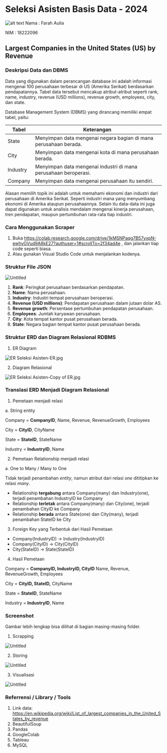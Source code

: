 # Seleksi Asisten Basis Data - 2024
![alt text](Scraping/screenshot/Sc1.png)
Nama : Farah Aulia

NIM : 18222096

## Largest Companies in the United States (US) by Revenue

### Deskripsi Data dan DBMS

Data yang digunakan dalam perancangan database ini adalah informasi mengenai 100 perusahaan terbesar di US (Amerika Serikat) berdasarkan pendapatannya. Tabel data tersebut mencakup atribut-atribut seperti rank, name, industry, revenue (USD millions), revenue growth, employees, city, dan state.

Database Management System (DBMS) yang dirancang memiliki empat tabel, yaitu:

| Tabel | Keterangan |
| --- | --- |
| State | Menyimpan data mengenai negara bagian di mana perusahaan berada.  |
| City | Menyimpan data mengenai kota di mana perusahaan berada.  |
| Industry | Menyimpan data mengenai industri di mana perusahaan beroperasi. |
| Company | Menyimpan data mengenai perusahaan itu sendiri.  |

Alasan memilih topik ini adalah untuk memahami ekonomi dan industri dari perusahaan di Amerika Serikat. Seperti industri mana yang menyumbang ekonomi di Amerika ataupun perusahaannya. Selain itu data-data ini juga dapat digunakan untuk analisis mendalam mengenai kinerja perusahaan, tren pendapatan, maupun pertumbuhan rata-rata tiap industri.

### Cara Menggunakan Scraper

1. Buka https://colab.research.google.com/drive/1kMSNPaqg7B57yxpN-ewhvGVud9A8kE27?authuser=1#scrollTo=2f34ad4e , dan jalankan tiap code seperti biasa.
2. Atau gunakan Visual Studio Code untuk menjalankan kodenya.

### Struktur File JSON

![Untitled](https://prod-files-secure.s3.us-west-2.amazonaws.com/fb23990a-f5fc-441f-8a45-83ad52076085/e575e1e4-1be5-49c3-b8e8-7c202133112f/Untitled.png)

1. **Rank**: Peringkat perusahaan berdasarkan pendapatan.
2. **Name**: Nama perusahaan.
3. **Industry**: Industri tempat perusahaan beroperasi.
4. **Revenue (USD millions)**: Pendapatan perusahaan dalam jutaan dolar AS.
5. **Revenue growth**: Persentase pertumbuhan pendapatan perusahaan.
6. **Employees**: Jumlah karyawan perusahaan.
7. **City**: Kota tempat kantor pusat perusahaan berada.
8. **State**: Negara bagian tempat kantor pusat perusahaan berada.

### Struktur ERD dan Diagram Relasional RDBMS

1. ER Diagram

![ER Seleksi Asisten-ER.jpg](https://prod-files-secure.s3.us-west-2.amazonaws.com/fb23990a-f5fc-441f-8a45-83ad52076085/11b47a9d-97b6-4ff2-a566-463290c15d09/ER_Seleksi_Asisten-ER.jpg)

2. Diagram Relasional

![ER Seleksi Asisten-Copy of ER.jpg](https://prod-files-secure.s3.us-west-2.amazonaws.com/fb23990a-f5fc-441f-8a45-83ad52076085/0a4d3b6a-5d29-43c0-82ff-78ddc34ed98c/ER_Seleksi_Asisten-Copy_of_ER.jpg)

### Translasi ERD Menjadi Diagram Relasional

1. Pemetaan menjadi relasi

a. String entity

Company = **CompanyID**, Name, Revenue, RevenueGrowth, Employees

City = **CityID**, CityName

State = **StateID**, StateName

Industry = **IndustryID**, Name

2. Pemetaan Relationship menjadi relasi

a. One to Many / Many to One

Tidak terjadi penambahan *entity*, namun atribut dari relasi *one* dititipkan ke relasi *many*.

- Relationship **tergabung** antara Company(many) dan Industry(one), terjadi penambahan IndustryID ke Company
- Relationship **terletak** antara Company(many) dan City(one), terjadi penambahan CityID ke Company
- Relationship **berada** antara State(one) dan City(many), terjadi penambahan StateID ke City
3. Foreign Key yang Terbentuk dari Hasil Pemetaan
- Company(IndustryID) → Industry(IndustryID)
- Company(CityID) → City(CityID)
- City(StateID) → State(StateID)
4. Hasil Pemetaan

Company = **CompanyID, IndustryID, CityID** Name, Revenue, RevenueGrowth, Employees

City = **CityID, StateID,** CityName

State = **StateID**, StateName

Industry = **IndustryID**, Name

### Screenshot

Gambar lebih lengkap bisa dilihat di bagian masing-masing folder.

1. Scrapping

![Untitled](https://prod-files-secure.s3.us-west-2.amazonaws.com/fb23990a-f5fc-441f-8a45-83ad52076085/dcbc98a6-19d7-4df1-a1ab-ff86c9170235/Untitled.png)

2. Storing

![Untitled](https://prod-files-secure.s3.us-west-2.amazonaws.com/fb23990a-f5fc-441f-8a45-83ad52076085/8da8b5e2-733b-4c4c-8820-d000f3e6abb2/Untitled.png)

3. Visualisasi

![Untitled](https://prod-files-secure.s3.us-west-2.amazonaws.com/fb23990a-f5fc-441f-8a45-83ad52076085/82cde0bd-9c8e-4bf6-a407-c1dae29f209b/Untitled.png)

### Referrensi / Library / Tools

1. Link data: https://en.wikipedia.org/wiki/List_of_largest_companies_in_the_United_States_by_revenue 
2. BeautifulSoup
3. Pandas
4. GoogleColab
5. Tableau
6. MySQL

